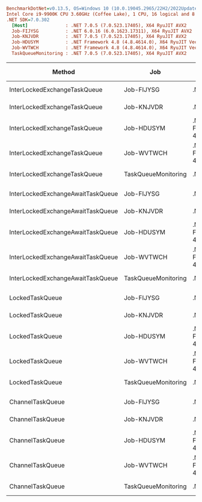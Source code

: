 ``` ini

BenchmarkDotNet=v0.13.5, OS=Windows 10 (10.0.19045.2965/22H2/2022Update)
Intel Core i9-9900K CPU 3.60GHz (Coffee Lake), 1 CPU, 16 logical and 8 physical cores
.NET SDK=7.0.302
  [Host]              : .NET 7.0.5 (7.0.523.17405), X64 RyuJIT AVX2
  Job-FIJYSG          : .NET 6.0.16 (6.0.1623.17311), X64 RyuJIT AVX2
  Job-KNJVDR          : .NET 7.0.5 (7.0.523.17405), X64 RyuJIT AVX2
  Job-HDUSYM          : .NET Framework 4.8 (4.8.4614.0), X64 RyuJIT VectorSize=256
  Job-WVTWCH          : .NET Framework 4.8 (4.8.4614.0), X64 RyuJIT VectorSize=256
  TaskQueueMonitoring : .NET 7.0.5 (7.0.523.17405), X64 RyuJIT AVX2


```
|                            Method |                 Job |              Runtime | IterationCount | RunStrategy | UnrollFactor |      Mean |     Error |    StdDev | Ratio | RatioSD |       Gen0 | Code Size |      Gen1 |     Gen2 | Allocated | Alloc Ratio |
|---------------------------------- |-------------------- |--------------------- |--------------- |------------ |------------- |----------:|----------:|----------:|------:|--------:|-----------:|----------:|----------:|---------:|----------:|------------:|
|      InterLockedExchangeTaskQueue |          Job-FIJYSG |             .NET 6.0 |        Default |     Default |           16 |  93.85 ms |  1.790 ms |  1.587 ms |  0.43 |    0.01 |  5500.0000 |     952 B |         - |        - |  43.95 MB |        0.73 |
|      InterLockedExchangeTaskQueue |          Job-KNJVDR |             .NET 7.0 |        Default |     Default |           16 |  69.69 ms |  1.105 ms |  1.034 ms |  0.32 |    0.01 |  5500.0000 |     545 B |         - |        - |  43.95 MB |        0.73 |
|      InterLockedExchangeTaskQueue |          Job-HDUSYM | .NET Framework 4.6.2 |        Default |     Default |           16 | 220.15 ms |  3.288 ms |  2.915 ms |  1.00 |    0.00 |  9666.6667 |     839 B |  333.3333 |        - |  59.96 MB |        1.00 |
|      InterLockedExchangeTaskQueue |          Job-WVTWCH |   .NET Framework 4.8 |        Default |     Default |           16 | 218.14 ms |  2.745 ms |  2.292 ms |  0.99 |    0.01 |  9666.6667 |     839 B |  333.3333 |        - |  59.97 MB |        1.00 |
|      InterLockedExchangeTaskQueue | TaskQueueMonitoring |             .NET 7.0 |             10 |  Monitoring |            1 | 102.16 ms | 52.649 ms | 34.824 ms |  0.46 |    0.16 |  5000.0000 |     735 B |         - |        - |  43.95 MB |        0.73 |
|                                   |                     |                      |                |             |              |           |           |           |       |         |            |           |           |          |           |             |
| InterLockedExchangeAwaitTaskQueue |          Job-FIJYSG |             .NET 6.0 |        Default |     Default |           16 | 144.03 ms |  0.425 ms |  0.398 ms |  0.88 |    0.01 |  4750.0000 |     632 B |         - |        - |  38.16 MB |        0.60 |
| InterLockedExchangeAwaitTaskQueue |          Job-KNJVDR |             .NET 7.0 |        Default |     Default |           16 |  84.61 ms |  0.793 ms |  0.663 ms |  0.52 |    0.00 |  4666.6667 |     545 B |         - |        - |  38.18 MB |        0.60 |
| InterLockedExchangeAwaitTaskQueue |          Job-HDUSYM | .NET Framework 4.6.2 |        Default |     Default |           16 | 162.82 ms |  1.421 ms |  1.260 ms |  1.00 |    0.00 | 10500.0000 |     716 B |  500.0000 |        - |  63.92 MB |        1.00 |
| InterLockedExchangeAwaitTaskQueue |          Job-WVTWCH |   .NET Framework 4.8 |        Default |     Default |           16 | 165.62 ms |  2.155 ms |  2.015 ms |  1.02 |    0.02 | 10500.0000 |     716 B |  500.0000 |        - |  63.91 MB |        1.00 |
| InterLockedExchangeAwaitTaskQueue | TaskQueueMonitoring |             .NET 7.0 |             10 |  Monitoring |            1 | 100.54 ms | 19.396 ms | 12.829 ms |  0.62 |    0.08 |  4000.0000 |     736 B |         - |        - |   38.1 MB |        0.60 |
|                                   |                     |                      |                |             |              |           |           |           |       |         |            |           |           |          |           |             |
|                   LockedTaskQueue |          Job-FIJYSG |             .NET 6.0 |        Default |     Default |           16 |  90.16 ms |  1.349 ms |  1.262 ms |  0.43 |    0.01 |  4500.0000 |   1,004 B |         - |        - |  36.62 MB |        0.70 |
|                   LockedTaskQueue |          Job-KNJVDR |             .NET 7.0 |        Default |     Default |           16 |  68.44 ms |  0.922 ms |  0.863 ms |  0.33 |    0.01 |  4500.0000 |     545 B |         - |        - |  36.62 MB |        0.70 |
|                   LockedTaskQueue |          Job-HDUSYM | .NET Framework 4.6.2 |        Default |     Default |           16 | 208.42 ms |  3.321 ms |  3.106 ms |  1.00 |    0.00 |  8333.3333 |     893 B |  333.3333 |        - |  51.95 MB |        1.00 |
|                   LockedTaskQueue |          Job-WVTWCH |   .NET Framework 4.8 |        Default |     Default |           16 | 205.81 ms |  3.946 ms |  4.990 ms |  0.99 |    0.03 |  8333.3333 |     893 B |  333.3333 |        - |  51.98 MB |        1.00 |
|                   LockedTaskQueue | TaskQueueMonitoring |             .NET 7.0 |             10 |  Monitoring |            1 |  84.18 ms | 38.455 ms | 25.435 ms |  0.41 |    0.12 |  4000.0000 |     735 B |         - |        - |  36.62 MB |        0.71 |
|                                   |                     |                      |                |             |              |           |           |           |       |         |            |           |           |          |           |             |
|                  ChannelTaskQueue |          Job-FIJYSG |             .NET 6.0 |        Default |     Default |           16 | 157.17 ms |  1.008 ms |  0.943 ms |  0.65 |    0.01 |  3250.0000 |     632 B |         - |        - |  26.47 MB |        0.49 |
|                  ChannelTaskQueue |          Job-KNJVDR |             .NET 7.0 |        Default |     Default |           16 | 105.68 ms |  0.999 ms |  0.934 ms |  0.44 |    0.01 |  3200.0000 |     545 B |         - |        - |  26.46 MB |        0.49 |
|                  ChannelTaskQueue |          Job-HDUSYM | .NET Framework 4.6.2 |        Default |     Default |           16 | 242.96 ms |  4.524 ms |  4.232 ms |  1.00 |    0.00 |  8666.6667 |     716 B | 1000.0000 | 333.3333 |  53.72 MB |        1.00 |
|                  ChannelTaskQueue |          Job-WVTWCH |   .NET Framework 4.8 |        Default |     Default |           16 | 240.81 ms |  4.071 ms |  3.808 ms |  0.99 |    0.03 |  8666.6667 |     716 B | 1333.3333 | 333.3333 |  53.73 MB |        1.00 |
|                  ChannelTaskQueue | TaskQueueMonitoring |             .NET 7.0 |             10 |  Monitoring |            1 | 113.83 ms | 18.246 ms | 12.069 ms |  0.47 |    0.05 |  3000.0000 |     735 B |         - |        - |  26.47 MB |        0.49 |
